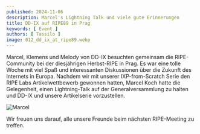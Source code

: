 ```yaml
---
published: 2024-11-06
description: Marcel's Lightning Talk und viele gute Erinnerungen
title: DD-IX auf RIPE89 in Prag
keywords: [ Event ]
authors: [ Tassilo ]
image: 012_dd_ix_at_ripe89.webp
---
```


Marcel, Klemens und Melody von DD-IX besuchten gemeinsam die RIPE-Community bei der diesjährigen Herbst-RIPE in Prag.
Es war eine tolle Woche mit viel Spaß und interessanten Diskussionen über die Zukunft des Internets in Europa. Nachdem wir mit unserer IXP-from-Scratch Serie den RIPE Labs Artikelwettbewerb gewonnen hatten,
Marcel Koch hatte die Gelegenheit, einen Lightning-Talk auf der Generalversammlung zu halten und DD-IX und unsere Artikelserie vorzustellen.

![Marcel](012_ripe89_marcel_talk.webp)

Wir freuen uns darauf, alle unsere Freunde beim nächsten RIPE-Meeting zu treffen.
